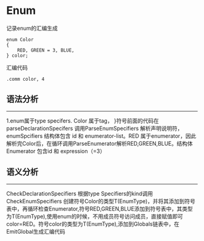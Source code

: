 # Enum
记录enum的汇编生成
```
enum Color
{
    RED, GREEN = 3, BLUE,
} color;
```
汇编代码
```
.comm color, 4
```

## 语法分析
---
1.enum属于type specifers. Color 属于tag， }符号前面的代码在parseDeclarationSpecifers 调用ParseEnumSpecifiers 解析声明说明符， enumSpcifiers 结构体包含 id 和 enumerator-list。RED 属于enumerator，因此解析完Color后，在循环调用ParseEnumerator解析RED,GREEN,BLUE。结构体Enumerator 包含id 和 expression（=3）

## 语义分析
---
CheckDeclarationSpecifiers 根据type Specifiers的kind调用CheckEnumSpecifiers 创建符号Color的类型T(EnumType)，并将其添加到符号表中，再循环检查Enumerator,符号RED,GREEN,BLUE添加到符号表中，其类型为T(EnumType),使用enum的时候，不用成员符号访问成员，直接赋值即可 color=RED。符号color的类型为T(EnumType),添加到Globals链表中，在EmitGlobal生成汇编代码